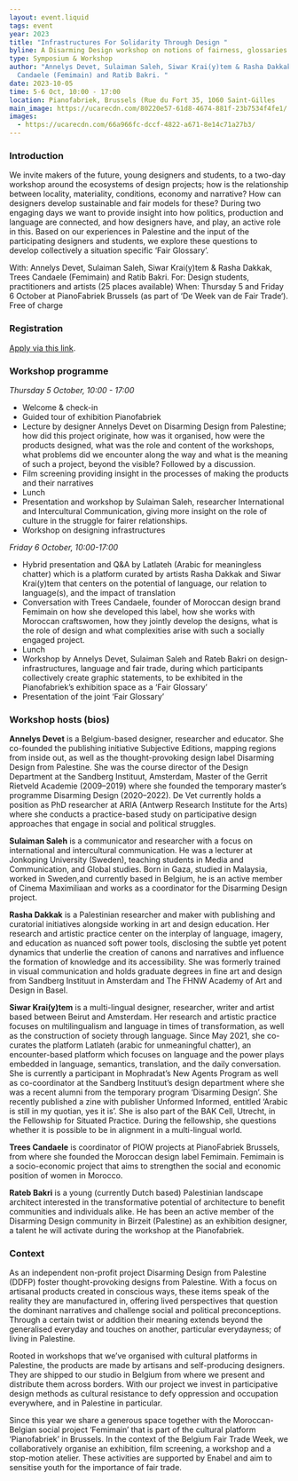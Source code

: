 ```yaml
---
layout: event.liquid
tags: event
year: 2023
title: "Infrastructures For Solidarity Through Design "
byline: A Disarming Design workshop on notions of fairness, glossaries and ecosystems
type: Symposium & Workshop
author: "Annelys Devet, Sulaiman Saleh, Siwar Krai(y)tem & Rasha Dakkak, Trees
  Candaele (Femimain) and Ratib Bakri. "
date: 2023-10-05
time: 5-6 Oct, 10:00 - 17:00
location: Pianofabriek, Brussels (Rue du Fort 35, 1060 Saint-Gilles
main_image: https://ucarecdn.com/80220e57-61d8-4674-881f-23b7534f4fe1/
images:
  - https://ucarecdn.com/66a966fc-dccf-4822-a671-8e14c71a27b3/
---
```

### Introduction

We invite makers of the future, young designers and students, to a two-day workshop around the ecosystems of design projects; how is the relationship between locality, materiality, conditions, economy and narrative? How can designers develop sustainable and fair models for these? During two engaging days we want to provide insight into how politics, production and language are connected, and how designers have, and play, an active role in this. Based on our experiences in Palestine and the input of the participating designers and students, we explore these questions to develop collectively a situation specific ‘Fair Glossary’.

With: Annelys Devet, Sulaiman Saleh, Siwar Krai(y)tem & Rasha Dakkak, Trees Candaele (Femimain) and Ratib Bakri. For: Design students, practitioners and artists (25 places available)  When: Thursday 5 and Friday 6 October at PianoFabriek Brussels (as part of ‘De Week van de Fair Trade‘). Free of charge

### Registration

[Apply via this link](https://docs.google.com/forms/d/e/1FAIpQLSdiGqpDBz12RE5sgoI6SgpYFEtDp1CpdIMEKwhjTs5gcY0Vdw/viewform). 

### Workshop programme

*Thursday 5 October, 10:00 - 17:00*

* Welcome & check-in
* Guided tour of exhibition Pianofabriek
* Lecture by designer Annelys Devet on Disarming Design from Palestine; how did this project originate, how was it organised, how were the products designed, what was the role and content of the workshops, what problems did we encounter along the way and what is the meaning of such a project, beyond the visible? Followed by a discussion.
* Film screening providing insight in the processes of making the products and their narratives
* Lunch
* Presentation and workshop by Sulaiman Saleh, researcher International and Intercultural Communication, giving more insight on the role of culture in the struggle for fairer relationships.
* Workshop on designing infrastructures

*Friday 6 October, 10:00-17:00*

* Hybrid presentation and Q&A by Latlateh (Arabic for meaningless chatter) which is a platform curated by artists Rasha Dakkak and Siwar Krai(y)tem that centers on the potential of language, our relation to language(s), and the impact of translation
* Conversation with Trees Candaele, founder of Moroccan design brand Femimain on how she developed this label, how she works with Moroccan craftswomen, how they jointly develop the designs, what is the role of design and what complexities arise with such a socially engaged project.
* Lunch
* Workshop by Annelys Devet, Sulaiman Saleh and Rateb Bakri on design-infrastructures, language and fair trade, during which participants collectively create graphic statements, to be exhibited in the Pianofabriek’s exhibition space as a ‘Fair Glossary’
* Presentation of the joint ‘Fair Glossary’

### Workshop hosts (bios)

**Annelys Devet** is a Belgium-based designer, researcher and educator. She co-founded the publishing initiative Subjective Editions, mapping regions from inside out, as well as the thought-provoking design label Disarming Design from Palestine. She was the course director of the Design Department at the Sandberg Instituut, Amsterdam, Master of the Gerrit Rietveld Academie (2009–2019) where she founded the temporary master’s programme Disarming Design (2020–2022). De Vet currently holds a position as PhD researcher at ARIA (Antwerp Research Institute for the Arts) where she conducts a practice-based study on participative design approaches that engage in social and political struggles.

**Sulaiman Saleh** is a communicator and researcher with a focus on international and intercultural communication. He was a lecturer at Jonkoping University (Sweden), teaching students in Media and Communication, and Global studies. Born in Gaza, studied in Malaysia, worked in Sweden,and currently based in Belgium, he is an active member of Cinema Maximiliaan and works as a coordinator for the Disarming Design project.

**Rasha Dakkak** is a Palestinian researcher and maker with publishing and curatorial initiatives alongside working in art and design education. Her research and artistic practice center on the interplay of language, imagery, and education as nuanced soft power tools, disclosing the subtle yet potent dynamics that underlie the creation of canons and narratives and influence the formation of knowledge and its accessibility. She was formerly trained in visual communication and holds graduate degrees in fine art and design from Sandberg Instituut in Amsterdam and The FHNW Academy of Art and Design in Basel.

**Siwar Krai(y)tem** is a multi-lingual designer, researcher, writer and artist based between Beirut and Amsterdam. Her research and artistic practice focuses on multilingualism and language in times of transformation, as well as the construction of society through language. Since May 2021, she co-curates the platform Latlateh (arabic for unmeaningful chatter), an encounter-based platform which focuses on language and the power plays embedded in language, semantics, translation, and the daily conversation. She is currently a participant in Mophradat’s New Agents Program as well as co-coordinator at the Sandberg Instituut’s design department where she was a recent alumni from the temporary program ‘Disarming Design’. She recently published a zine with publisher Unformed Informed, entitled ‘Arabic is still in my quotian, yes it is’. She is also part of the BAK Cell, Utrecht, in the Fellowship for Situated Practice. During the fellowship, she questions whether it is possible to be in alignment in a multi-lingual world.

**Trees Candaele** is coordinator of PIOW projects at PianoFabriek Brussels, from where she founded the Moroccan design label Femimain. Femimain is a socio-economic project that aims to strengthen the social and economic position of women in Morocco.

**Rateb Bakri** is a young (currently Dutch based) Palestinian landscape architect interested in the transformative potential of architecture to benefit communities and individuals alike. He has been an active member of the Disarming Design community in Birzeit (Palestine) as an exhibition designer, a talent he will activate during the workshop at the Pianofabriek.

### Context

As an independent non-profit project Disarming Design from Palestine (DDFP) foster thought-provoking designs from Palestine. With a focus on artisanal products created in conscious ways, these items speak of the reality they are manufactured in, offering lived perspectives that question the dominant narratives and challenge social and political preconceptions. Through a certain twist or addition their meaning extends beyond the generalised everyday and touches on another, particular everydayness; of living in Palestine. 

Rooted in workshops that we’ve organised with cultural platforms in Palestine, the products are made by artisans and self-producing designers. They are shipped to our studio in Belgium from where we present and distribute them across borders. With our project we invest in participative design methods as cultural resistance to defy oppression and occupation everywhere, and in Palestine in particular. 

Since this year we share a generous space together with the Moroccan-Belgian social project ‘Femimain’ that is part of the cultural platform ‘Pianofabriek’ in Brussels. In the context of the Belgium Fair Trade Week, we collaboratively organise an exhibition, film screening, a workshop and a stop-motion atelier. These activities are supported by Enabel and aim to sensitise youth for the importance of fair trade.